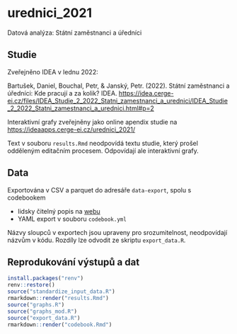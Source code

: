 # urednici_2021

Datová analýza: Státní zaměstnanci a úředníci

## Studie

Zveřejněno IDEA v lednu 2022:

Bartušek, Daniel, Bouchal, Petr, & Janský, Petr. (2022). Státní zaměstnanci a úředníci: Kde pracují a za kolik? IDEA. https://idea.cerge-ei.cz/files/IDEA_Studie_2_2022_Statni_zamestnanci_a_urednici/IDEA_Studie_2_2022_Statni_zamestnanci_a_urednici.html#p=2

Interaktivní grafy zveřejněny jako online apendix studie na https://ideaapps.cerge-ei.cz/urednici_2021/

Text v souboru `results.Rmd` neodpovídá textu studie, který prošel odděleným editačním procesem. Odpovídají ale interaktivní grafy.

## Data

Exportována v CSV a parquet do adresáře `data-export`, spolu s codebookem 

- lidsky čitelný popis na [webu](https://dan-bartusek.github.io/codebook.html)
- YAML export v souboru `codebook.yml`

Názvy sloupců v exportech jsou upraveny pro srozumitelnost, neodpovídají názvům v kódu. Rozdíly lze odvodit ze skriptu `export_data.R`.

## Reprodukování výstupů a dat

```r
install.packages("renv")
renv::restore()
source("standardize_input_data.R")
rmarkdown::render("results.Rmd")
source("graphs.R")
source("graphs_mod.R")
source("export_data.R")
rmarkdown::render("codebook.Rmd")
```

